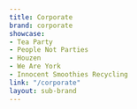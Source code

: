```yaml
---
title: Corporate
brand: corporate
showcase:
- Tea Party
- People Not Parties
- Houzen
- We Are York
- Innocent Smoothies Recycling
link: "/corporate"
layout: sub-brand
---
```


